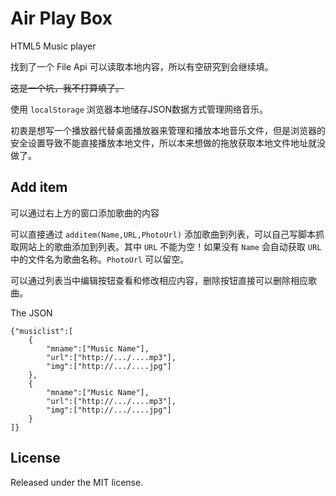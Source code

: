 # Air Play Box

HTML5 Music player

找到了一个 File Api 可以读取本地内容，所以有空研究到会继续填。

<del time="2013-04-10">这是一个坑，我不打算填了。</del>

使用 `localStorage` 浏览器本地储存JSON数据方式管理网络音乐。

初衷是想写一个播放器代替桌面播放器来管理和播放本地音乐文件，但是浏览器的安全设置导致不能直接播放本地文件，所以本来想做的拖放获取本地文件地址就没做了。

Add item
----

可以通过右上方的窗口添加歌曲的内容

可以直接通过 `additem(Name,URL,PhotoUrl)` 添加歌曲到列表，可以自己写脚本抓取网站上的歌曲添加到列表。其中 `URL` 不能为空！如果没有 `Name` 会自动获取 `URL` 中的文件名为歌曲名称。`PhotoUrl` 可以留空。

可以通过列表当中编辑按钮查看和修改相应内容，删除按钮直接可以删除相应歌曲。

The JSON

    {"musiclist":[
		{
			"mname":["Music Name"],
			"url":["http://.../....mp3"],
			"img":["http://.../....jpg"]
		},
		{
			"mname":["Music Name"],
			"url":["http://.../....mp3"],
			"img":["http://.../....jpg"]
		}
    ]}

License
----
Released under the MIT license.
